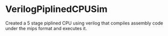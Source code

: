 # VerilogPiplinedCPUSim
Created a 5 stage piplined CPU using verilog that compiles assembly code under the mips format and executes it.
